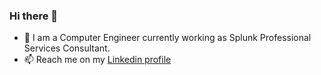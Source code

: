 ### Hi there 👋

- 🔭 I am a Computer Engineer currently working as Splunk Professional Services Consultant.
- 📫 Reach me on my [Linkedin profile](https://www.linkedin.com/in/danieljeronymo/)

<!--
**brdanielc/brdanielc** is a ✨ _special_ ✨ repository because its `README.md` (this file) appears on your GitHub profile.

Here are some ideas to get you started:

- 🔭 I’m currently working on ...
- 🌱 I’m currently learning ...
- 👯 I’m looking to collaborate on ...
- 🤔 I’m looking for help with ...
- 💬 Ask me about ...
- 📫 How to reach me: ...
- 😄 Pronouns: ...
- ⚡ Fun fact: ...
-->
